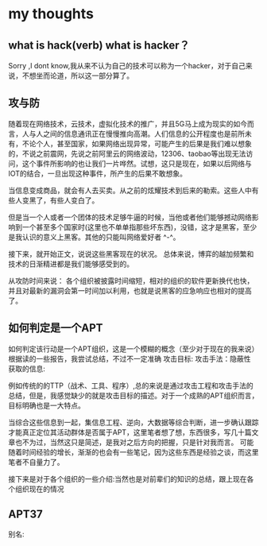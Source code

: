# my thoughts
## what is hack(verb) what is hacker？
Sorry ,I dont know,我从来不认为自己的技术可以称为一个hacker，对于自己来说，不想坐而论道，所以这一部分算了。

## 攻与防
随着现在网络技术，云技术，虚拟化技术的推广，并且5G马上成为现实的如今而言，人与人之间的信息通讯正在慢慢推向高潮。人们信息的公开程度也是前所未有，不论个人，甚至国家，如果网络出现异常，可能产生的后果是我们难以想象的，不说之前震网，先说之前阿里云的网络波动，12306、taobao等出现无法访问，这个事件所影响的也让我们一片哗然。试想，这只是现在，如果以后网络与IOT的结合，一旦出现这种事件，所产生的后果不敢想象。

当信息变成商品，就会有人去买卖。从之前的炫耀技术到后来的勒索。这些人中有些人变黑了，有些人变白了。

但是当一个人或者一个团体的技术足够牛逼的时候，当他或者他们能够撼动网络影响到一个甚至多个国家时(这里也不单单指那些坏东西)，没错，这才是黑客，至少是我认识的意义上黑客。其他的只能叫网络爱好者 ^-^。

接下来，就开始正文，说说这些黑客现在的状况。
总体来说，博弈的越加频繁和技术的日渐精进都是我们能够感受到的。

从攻防时间来说：
各个组织被披露时间缩短，相对的组织的软件更新换代也快，并且对最新的漏洞会第一时间加以利用，也就是说黑客的应急响应也相对的提高了。


## 如何判定是一个APT
如何判定该行动是一个APT组织，这是一个模糊的概念（至少对于现在的我来说）
根据读的一些报告，我尝试总结，不过不一定准确
攻击目标:
攻击手法：隐蔽性
获取的信息:

例如传统的的TTP（战术、工具、程序）,总的来说是通过攻击工程和攻击手法的总结，但是，我感觉缺少的就是攻击目标的描述。对于一个成熟的APT组织而言，目标明确也是一大特点。

当综合这些信息到一起，集信息工程、逆向，大数据等综合判断，进一步确认跟踪才能真正定位其活动群体是否属于APT，这里笔者想了想，东西很多，写几十篇文章也不为过，当然这只是简述，是我对之后方向的把握，只是针对我而言。
可能随着时间经验的增长，渐渐的也会有一些笔记，因为这些东西是经验之谈，而这里笔者不自量力了。

接下来是对于各个组织的一些介绍:当然也是对前辈们的知识的总结，跟上现在各个组织现在的情况

## APT37
别名: 
